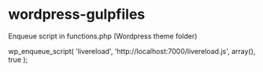 # wordpress-gulpfiles

Enqueue script in functions.php (Wordpress theme folder)

wp_enqueue_script( 'livereload', 'http://localhost:7000/livereload.js', array(), true );
